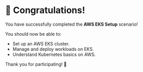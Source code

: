 # 🎉 Congratulations!

You have successfully completed the **AWS EKS Setup** scenario!  

You should now be able to:
- Set up an AWS EKS cluster.
- Manage and deploy workloads on EKS.
- Understand Kubernetes basics on AWS.

Thank you for participating! 🚀
